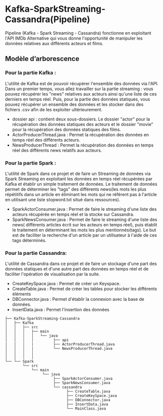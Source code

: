 # Kafka-SparkStreaming-Cassandra(Pipeline)

Pipeline (Kafka - Spark Streaming - Cassandra) fonctionne en exploitant l'API IMDb Alternative qui vous donne l'opportunité de manipuler les données relatives aux
différents acteurs et films.
## Modèle d’arborescence 
### Pour la partie Kafka :
L'utilité de Kafka est de pouvoir récupérer l'ensemble des données via l'API. Dans un premier temps, vous allez travailler sur la partie streaming : vous pouvez
récupérer les "news" relatives aux acteurs ainsi qu'une liste de ces derniers en temps réel. Puis, pour la partie des données statiques, vous pouvez récupérer un 
ensemble des données et les stocker dans des fichiers .csv afin de les exploiter ultérieurement.
* dossier api : contient deux sous-dossiers. Le dossier "actor" pour la récupération des données statiques des acteurs et le dossier "movie" pour la récupération des
données statiques des films.
* ActorProducerThread.java : Permet la récupération des données en temps réel des différents acteurs.
* NewsProducerThread : Permet la récupération des données en temps réel des différents news relatifs aux acteurs.
### Pour la partie Spark :
L'utilité de Spark dans ce projet et de faire un Streaming de données via Spark Streaming en exploitant les données en temps réel récupérées par Kafka et établir
un simple traitement de données. Le traitement de données permet de déterminer les "tags" des différents news(les mots les plus répétitifs dans un article en éliminant les mots qui ne référent pas à l'article en utilisant une liste stopword.txt situé dans ressources).
* SparkActorConsumer.java : Permet de faire le streaming d'une liste des acteurs récupérée en temps réel et la stocke sur Cassandra.
* SparkNewsConsumer.java : Permet de faire le streaming d'une liste des news( différents articles écrit sur les acteurs en temps réel), puis établit le traitement
en déterminant les mots les plus mentionnés(tags). Le but est de faciliter la recherche d'un article par un utilisateur à l'aide de ces tags déterminés.
### Pour la partie Cassandra:
L'utilité de Cassandra dans ce projet et de faire un stockage d'une part des données statiques et d'une autre part des données en temps réel et de faciliter
l'opération de visualisation par la suite.
* CreateKeySpace.java : Permet de créer un Keyspace.
* CreateTable.java : Permet de créer les tables pour stocker les différents éléments
* DBConnector.java : Permet d'établir la connexion avec la base de données.
* InsertData.java : Permet l'insertion des données

```
├── Kafka-SparkStreaming-Cassandra
│   ├── Kafka
│   │   ├── src
│   │   │   ├── main
│   │   │   │   └── java
│   │   │   │         ├── api
|   |   |   |         ├── ActorProducerThread.java
│   │   │   |         └── NewsProducerThread.java
│   │   │   │  
│   │   │   │   
└── └── Spark
        └── src
            └── main
                 └── java
                      ├── SparkActorConsumer.java
                      ├── SparkNewsConsumer.java
                      └── cassandra 
                            ├── CreateTable.java
                            ├── CreateKeySpace.java
                            ├── DBConnector.java
                            ├── InsertData.java
                            └── MainClass.java
```
